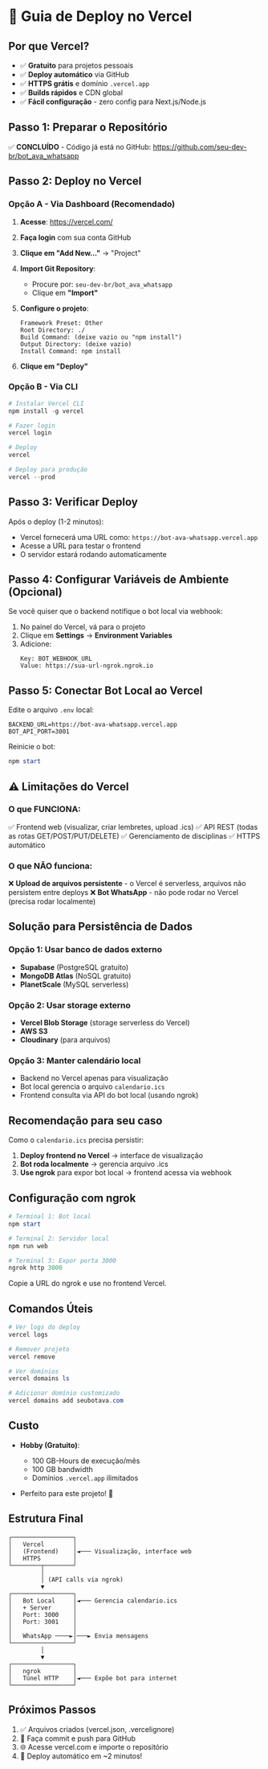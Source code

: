 # 🚀 Guia de Deploy no Vercel

## Por que Vercel?

- ✅ **Gratuito** para projetos pessoais
- ✅ **Deploy automático** via GitHub
- ✅ **HTTPS grátis** e domínio `.vercel.app`
- ✅ **Builds rápidos** e CDN global
- ✅ **Fácil configuração** - zero config para Next.js/Node.js

## Passo 1: Preparar o Repositório

✅ **CONCLUÍDO** - Código já está no GitHub: https://github.com/seu-dev-br/bot_ava_whatsapp

## Passo 2: Deploy no Vercel

### Opção A - Via Dashboard (Recomendado)

1. **Acesse**: https://vercel.com/
2. **Faça login** com sua conta GitHub
3. **Clique em "Add New..."** → "Project"
4. **Import Git Repository**:
   - Procure por: `seu-dev-br/bot_ava_whatsapp`
   - Clique em **"Import"**

5. **Configure o projeto**:
   ```
   Framework Preset: Other
   Root Directory: ./
   Build Command: (deixe vazio ou "npm install")
   Output Directory: (deixe vazio)
   Install Command: npm install
   ```

6. **Clique em "Deploy"**

### Opção B - Via CLI

```powershell
# Instalar Vercel CLI
npm install -g vercel

# Fazer login
vercel login

# Deploy
vercel

# Deploy para produção
vercel --prod
```

## Passo 3: Verificar Deploy

Após o deploy (1-2 minutos):
- Vercel fornecerá uma URL como: `https://bot-ava-whatsapp.vercel.app`
- Acesse a URL para testar o frontend
- O servidor estará rodando automaticamente

## Passo 4: Configurar Variáveis de Ambiente (Opcional)

Se você quiser que o backend notifique o bot local via webhook:

1. No painel do Vercel, vá para o projeto
2. Clique em **Settings** → **Environment Variables**
3. Adicione:
   ```
   Key: BOT_WEBHOOK_URL
   Value: https://sua-url-ngrok.ngrok.io
   ```

## Passo 5: Conectar Bot Local ao Vercel

Edite o arquivo `.env` local:

```env
BACKEND_URL=https://bot-ava-whatsapp.vercel.app
BOT_API_PORT=3001
```

Reinicie o bot:
```powershell
npm start
```

## ⚠️ Limitações do Vercel

### O que FUNCIONA:
✅ Frontend web (visualizar, criar lembretes, upload .ics)
✅ API REST (todas as rotas GET/POST/PUT/DELETE)
✅ Gerenciamento de disciplinas
✅ HTTPS automático

### O que NÃO funciona:
❌ **Upload de arquivos persistente** - o Vercel é serverless, arquivos não persistem entre deploys
❌ **Bot WhatsApp** - não pode rodar no Vercel (precisa rodar localmente)

## Solução para Persistência de Dados

### Opção 1: Usar banco de dados externo
- **Supabase** (PostgreSQL gratuito)
- **MongoDB Atlas** (NoSQL gratuito)
- **PlanetScale** (MySQL serverless)

### Opção 2: Usar storage externo
- **Vercel Blob Storage** (storage serverless do Vercel)
- **AWS S3**
- **Cloudinary** (para arquivos)

### Opção 3: Manter calendário local
- Backend no Vercel apenas para visualização
- Bot local gerencia o arquivo `calendario.ics`
- Frontend consulta via API do bot local (usando ngrok)

## Recomendação para seu caso

Como o `calendario.ics` precisa persistir:

1. **Deploy frontend no Vercel** → interface de visualização
2. **Bot roda localmente** → gerencia arquivo .ics
3. **Use ngrok** para expor bot local → frontend acessa via webhook

## Configuração com ngrok

```powershell
# Terminal 1: Bot local
npm start

# Terminal 2: Servidor local
npm run web

# Terminal 3: Expor porta 3000
ngrok http 3000
```

Copie a URL do ngrok e use no frontend Vercel.

## Comandos Úteis

```powershell
# Ver logs do deploy
vercel logs

# Remover projeto
vercel remove

# Ver domínios
vercel domains ls

# Adicionar domínio customizado
vercel domains add seubotava.com
```

## Custo

- **Hobby (Gratuito)**:
  - 100 GB-Hours de execução/mês
  - 100 GB bandwidth
  - Domínios `.vercel.app` ilimitados
  
- Perfeito para este projeto! 🎉

## Estrutura Final

```
┌─────────────────┐
│   Vercel        │
│   (Frontend)    │◄─── Visualização, interface web
│   HTTPS         │
└────────┬────────┘
         │
         │ (API calls via ngrok)
         ▼
┌─────────────────┐
│   Bot Local     │◄─── Gerencia calendario.ics
│   + Server      │
│   Port: 3000    │
│   Port: 3001    │
│                 │
│   WhatsApp ────►│───► Envia mensagens
└─────────────────┘
         │
         ▼
┌─────────────────┐
│   ngrok         │
│   Túnel HTTP    │◄─── Expõe bot para internet
└─────────────────┘
```

## Próximos Passos

1. ✅ Arquivos criados (vercel.json, .vercelignore)
2. 🚀 Faça commit e push para GitHub
3. 🌐 Acesse vercel.com e importe o repositório
4. 🎉 Deploy automático em ~2 minutos!
